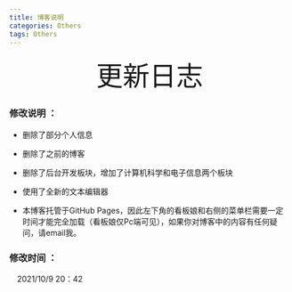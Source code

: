```yaml
---
title: 博客说明
categories: Others  
tags: Others 
---
```


<p align="center"><font size='100'> 更新日志</font></p>

### 修改说明  ：

- 删除了部分个人信息<br>

- 删除了之前的博客<br>

- 删除了后台开发板块，增加了计算机科学和电子信息两个板块<br>

- 使用了全新的文本编辑器<br>

- 本博客托管于GitHub Pages，因此左下角的看板娘和右侧的菜单栏需要一定时间才能完全加载（看板娘仅Pc端可见），如果你对博客中的内容有任何疑问，请email我。

### 修改时间 ：
&emsp;2021/10/9 20：42
